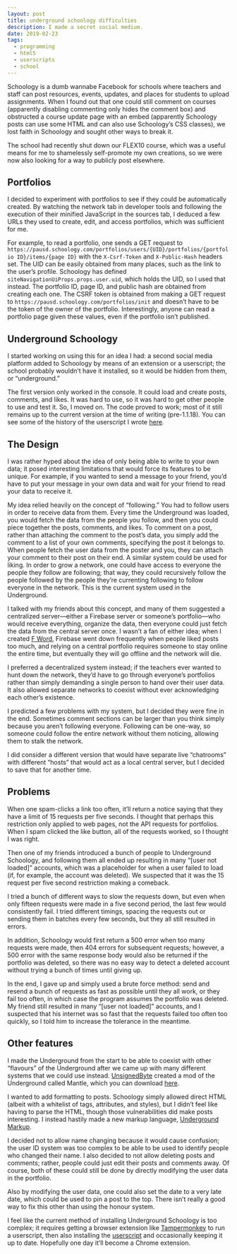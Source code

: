 ```yaml
---
layout: post
title: underground schoology difficulties
description: I made a secret social medium.
date: 2019-02-23
tags:
  - programming
  - html5
  - userscripts
  - school
---
```


Schoology is a dumb wannabe Facebook for schools where teachers and staff can post resources, events, updates, and places for students to upload assignments. When I found out that one could still comment on courses (apparently disabling commenting only hides the comment box) and obstructed a course update page with an embed (apparently Schoology posts can use some HTML and can also use Schoology’s CSS classes), we lost faith in Schoology and sought other ways to break it.

The school had recently shut down our FLEX10 course, which was a useful means for me to shamelessly self-promote my own creations, so we were now also looking for a way to publicly post elsewhere.

## Portfolios

I decided to experiment with portfolios to see if they could be automatically created. By watching the network tab in developer tools and following the execution of their minified JavaScript in the sources tab, I deduced a few URLs they used to create, edit, and access portfolios, which was sufficient for me.

For example, to read a portfolio, one sends a GET request to `https://pausd.schoology.com/portfolios/users/{UID}/portfolios/{portfolio ID}/items/{page ID}` with the `X-Csrf-Token` and `X-Public-Hash` headers set. The UID can be easily obtained from many places, such as the link to the user’s profile. Schoology has defined `siteNavigationUiProps.props.user.uid`, which holds the UID, so I used that instead. The portfolio ID, page ID, and public hash are obtained from creating each one. The CSRF token is obtained from making a GET request to `https://pausd.schoology.com/portfolios/init` and doesn’t have to be the token of the owner of the portfolio. Interestingly, anyone can read a portfolio page given these values, even if the portfolio isn’t published.

## Underground Schoology

I started working on using this for an idea I had: a second social media platform added to Schoology by means of an extension or a userscript; the school probably wouldn’t have it installed, so it would be hidden from them, or “underground.”

The first version only worked in the console. It could load and create posts, comments, and likes. It was hard to use, so it was hard to get other people to use and test it. So, I moved on. The code proved to work; most of it still remains up to the current version at the time of writing (pre-1.1.18). You can see some of the history of the userscript I wrote [here](https://gist.github.com/SheepTester/d51c3a60b5ff2c3391b68dc6ca39342a/revisions).

## The Design

I was rather hyped about the idea of only being able to write to your own data; it posed interesting limitations that would force its features to be unique. For example, if you wanted to send a message to your friend, you’d have to put your message in your own data and wait for your friend to read your data to receive it.

My idea relied heavily on the concept of “following.” You had to follow users in order to receive data from them. Every time the Underground was loaded, you would fetch the data from the people you follow, and then you could piece together the posts, comments, and likes. To comment on a post, rather than attaching the comment to the post’s data, you simply add the comment to a list of your own comments, specifying the post it belongs to. When people fetch the user data from the poster and you, they can attach your comment to their post on their end. A similar system could be used for liking. In order to grow a network, one could have access to everyone the people they follow are following; that way, they could recursively follow the people followed by the people they’re currenting following to follow everyone in the network. This is the current system used in the Underground.

I talked with my friends about this concept, and many of them suggested a centralized server—either a Firebase server or someone’s portfolio—who would receive everything, organize the data, then everyone could just fetch the data from the central server once. I wasn’t a fan of either idea; when I created [F Word](https://sheeptester.github.io/words-go-here/f-word/), Firebase went down frequently when people liked posts too much, and relying on a central portfolio requires someone to stay online the entire time, but eventually they will go offline and the network will die.

I preferred a decentralized system instead; if the teachers ever wanted to hunt down the network, they’d have to go through everyone’s portfolios rather than simply demanding a single person to hand over their user data. It also allowed separate networks to coexist without ever acknowledging each other’s existence.

I predicted a few problems with my system, but I decided they were fine in the end. Sometimes comment sections can be larger than you think simply because you aren’t following everyone. Following can be one-way, so someone could follow the entire network without them noticing, allowing them to stalk the network.

I did consider a different version that would have separate live “chatrooms” with different “hosts” that would act as a local central server, but I decided to save that for another time.

## Problems

When one spam-clicks a link too often, it’ll return a notice saying that they have a limit of 15 requests per five seconds. I thought that perhaps this restriction only applied to web pages, not the API requests for portfolios. When I spam clicked the like button, all of the requests worked, so I thought I was right.

Then one of my friends introduced a bunch of people to Underground Schoology, and following them all ended up resulting in many “[user not loaded]” accounts, which was a placeholder for when a user failed to load (if, for example, the account was deleted). We suspected that it was the 15 request per five second restriction making a comeback.

I tried a bunch of different ways to slow the requests down, but even when only fifteen requests were made in a five second period, the last few would consistently fail. I tried different timings, spacing the requests out or sending them in batches every few seconds, but they all still resulted in errors.

In addition, Schoology would first return a 500 error when too many requests were made, then 404 errors for subsequent requests; however, a 500 error with the same response body would also be returned if the portfolio was deleted, so there was no easy way to detect a deleted account without trying a bunch of times until giving up.

In the end, I gave up and simply used a brute force method: send and resend a bunch of requests as fast as possible until they all work, or they fail too often, in which case the program assumes the portfolio was deleted. My friend still resulted in many “[user not loaded]” accounts, and I suspected that his internet was so fast that the requests failed too often too quickly, so I told him to increase the tolerance in the meantime.

## Other features

I made the Underground from the start to be able to coexist with other “flavours” of the Underground after we came up with many different systems that we could use instead. [UnsignedByte](https://github.com/UnsignedByte) created a mod of the Underground called Mantle, which you can download [here](https://github.com/UnsignedByte/underground/raw/master/mantle.user.js).

I wanted to add formatting to posts. Schoology simply allowed direct HTML (albeit with a whitelist of tags, attributes, and styles), but I didn’t feel like having to parse the HTML, though those vulnerabilities did make posts interesting. I instead hastily made a new markup language, [Underground Markup](https://sheeptester.github.io/hello-world/underground-markup.html).

I decided not to allow name changing because it would cause confusion; the user ID system was too complex to be able to be used to identify people who changed their name. I also decided to not allow deleting posts and comments; rather, people could just edit their posts and comments away. Of course, both of these could still be done by directly modifying the user data in the portfolio.

Also by modifying the user data, one could also set the date to a very late date, which could be used to pin a post to the top. There isn’t really a good way to fix this other than using the honour system.

I feel like the current method of installing Underground Schoology is too complex; it requires getting a browser extension like [Tampermonkey](https://chrome.google.com/webstore/detail/tampermonkey/dhdgffkkebhmkfjojejmpbldmpobfkfo) to run a userscript, then also installing the [userscript](https://github.com/SheepTester/hello-world/raw/master/underground-schoology.user.js) and occasionally keeping it up to date. Hopefully one day it’ll become a Chrome extension.
